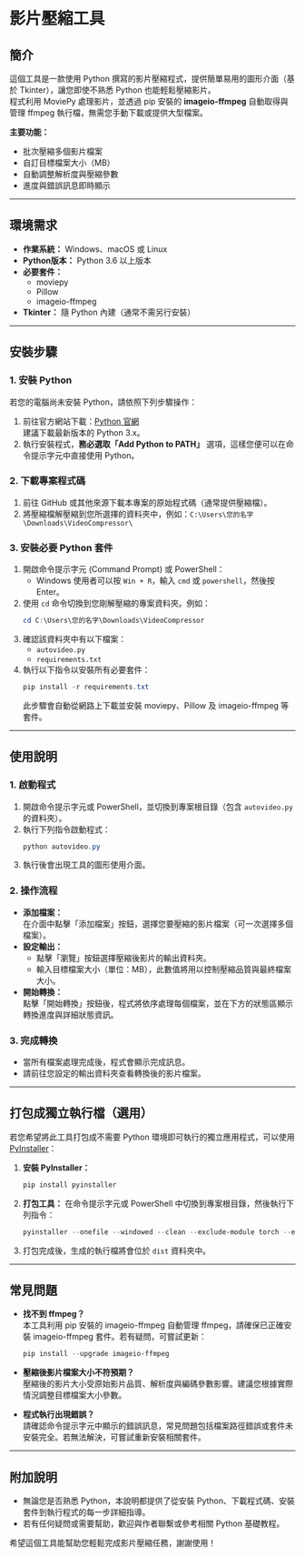 # 影片壓縮工具

## 簡介
這個工具是一款使用 Python 撰寫的影片壓縮程式，提供簡單易用的圖形介面（基於 Tkinter），讓您即使不熟悉 Python 也能輕鬆壓縮影片。  
程式利用 MoviePy 處理影片，並透過 pip 安裝的 **imageio-ffmpeg** 自動取得與管理 ffmpeg 執行檔，無需您手動下載或提供大型檔案。

**主要功能：**
- 批次壓縮多個影片檔案
- 自訂目標檔案大小（MB）
- 自動調整解析度與壓縮參數
- 進度與錯誤訊息即時顯示

---

## 環境需求
- **作業系統：** Windows、macOS 或 Linux
- **Python版本：** Python 3.6 以上版本
- **必要套件：**
  - moviepy
  - Pillow
  - imageio-ffmpeg
- **Tkinter：** 隨 Python 內建（通常不需另行安裝）

---

## 安裝步驟

### 1. 安裝 Python
若您的電腦尚未安裝 Python，請依照下列步驟操作：
1. 前往官方網站下載：[Python 官網](https://www.python.org/downloads/)  
   建議下載最新版本的 Python 3.x。
2. 執行安裝程式，**務必選取「Add Python to PATH」** 選項，這樣您便可以在命令提示字元中直接使用 Python。

### 2. 下載專案程式碼
1. 前往 GitHub 或其他來源下載本專案的原始程式碼（通常提供壓縮檔）。
2. 將壓縮檔解壓縮到您所選擇的資料夾中，例如：`C:\Users\您的名字\Downloads\VideoCompressor\`

### 3. 安裝必要 Python 套件
1. 開啟命令提示字元 (Command Prompt) 或 PowerShell：
   - Windows 使用者可以按 `Win + R`，輸入 `cmd` 或 `powershell`，然後按 Enter。
2. 使用 `cd` 命令切換到您剛解壓縮的專案資料夾。例如：
   ```powershell
   cd C:\Users\您的名字\Downloads\VideoCompressor
   ```
3. 確認該資料夾中有以下檔案：
   - `autovideo.py`
   - `requirements.txt`
4. 執行以下指令以安裝所有必要套件：
   ```powershell
   pip install -r requirements.txt
   ```
   此步驟會自動從網路上下載並安裝 moviepy、Pillow 及 imageio-ffmpeg 等套件。

---
## 使用說明

### 1. 啟動程式
1. 開啟命令提示字元或 PowerShell，並切換到專案根目錄（包含 `autovideo.py` 的資料夾）。
2. 執行下列指令啟動程式：
   ```powershell
   python autovideo.py
   ```
3. 執行後會出現工具的圖形使用介面。

### 2. 操作流程
- **添加檔案：**  
  在介面中點擊「添加檔案」按鈕，選擇您要壓縮的影片檔案（可一次選擇多個檔案）。
- **設定輸出：**  
  - 點擊「瀏覽」按鈕選擇壓縮後影片的輸出資料夾。
  - 輸入目標檔案大小（單位：MB），此數值將用以控制壓縮品質與最終檔案大小。
- **開始轉換：**  
  點擊「開始轉換」按鈕後，程式將依序處理每個檔案，並在下方的狀態區顯示轉換進度與詳細狀態資訊。

### 3. 完成轉換
- 當所有檔案處理完成後，程式會顯示完成訊息。
- 請前往您設定的輸出資料夾查看轉換後的影片檔案。

---

## 打包成獨立執行檔（選用）
若您希望將此工具打包成不需要 Python 環境即可執行的獨立應用程式，可以使用 [PyInstaller](https://www.pyinstaller.org/)：
1. **安裝 PyInstaller：**
   ```powershell
   pip install pyinstaller
   ```
2. **打包工具：**
   在命令提示字元或 PowerShell 中切換到專案根目錄，然後執行下列指令：
   ```powershell
   pyinstaller --onefile --windowed --clean --exclude-module torch --exclude-module torchvision --hidden-import PIL autovideo.py
   ```
3. 打包完成後，生成的執行檔將會位於 `dist` 資料夾中。

---

## 常見問題

- **找不到 ffmpeg？**  
  本工具利用 pip 安裝的 imageio-ffmpeg 自動管理 ffmpeg，請確保已正確安裝 imageio-ffmpeg 套件。若有疑問，可嘗試更新：
  ```powershell
  pip install --upgrade imageio-ffmpeg
  ```

- **壓縮後影片檔案大小不符預期？**  
  壓縮後的影片大小受原始影片品質、解析度與編碼參數影響。建議您根據實際情況調整目標檔案大小參數。

- **程式執行出現錯誤？**  
  請確認命令提示字元中顯示的錯誤訊息，常見問題包括檔案路徑錯誤或套件未安裝完全。若無法解決，可嘗試重新安裝相關套件。

---

## 附加說明
- 無論您是否熟悉 Python，本說明都提供了從安裝 Python、下載程式碼、安裝套件到執行程式的每一步詳細指導。
- 若有任何疑問或需要幫助，歡迎與作者聯繫或參考相關 Python 基礎教程。

希望這個工具能幫助您輕鬆完成影片壓縮任務，謝謝使用！
